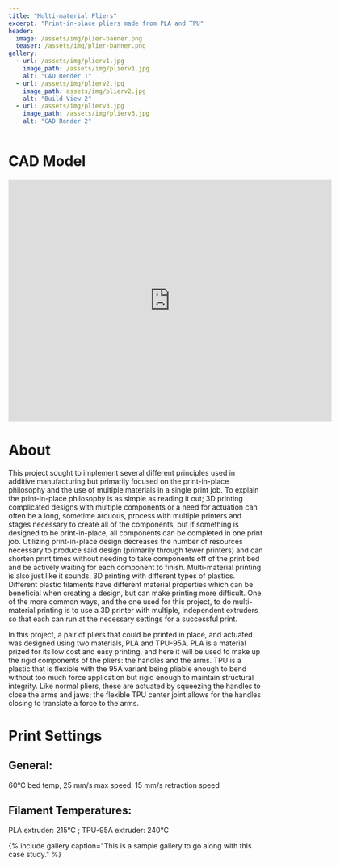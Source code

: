 ```yaml
---
title: "Multi-material Pliers"
excerpt: "Print-in-place pliers made from PLA and TPU"
header:
  image: /assets/img/plier-banner.png
  teaser: /assets/img/plier-banner.png
gallery:
  - url: /assets/img/plierv1.jpg
    image_path: /assets/img/plierv1.jpg
    alt: "CAD Render 1"
  - url: /assets/img/plierv2.jpg
    image_path: assets/img/plierv2.jpg
    alt: "Build View 2"
  - url: /assets/img/plierv3.jpg
    image_path: /assets/img/plierv3.jpg
    alt: "CAD Render 2"
---
```


# CAD Model
<iframe src="https://vanderbilt643.autodesk360.com/shares/public/SH35dfcQT936092f0e4339a4635e84757e84?mode=embed" width="640" height="480" allowfullscreen="true" webkitallowfullscreen="true" mozallowfullscreen="true"  frameborder="0"></iframe>

# About

This project sought to implement several different principles used in additive manufacturing but primarily focused on the print-in-place philosophy and the use of multiple materials in a single print job. To explain the print-in-place philosophy is as simple as reading it out; 3D printing complicated designs with multiple components or a need for actuation can often be a long, sometime arduous, process with multiple printers and stages necessary to create all of the components, but if something is designed to be print-in-place, all components can be completed in one print job. Utilizing print-in-place design decreases the number of resources necessary to produce said design (primarily through fewer printers) and can shorten print times without needing to take components off of the print bed and be actively waiting for each component to finish. Multi-material printing is also just like it sounds, 3D printing with different types of plastics. Different plastic filaments have different material properties which can be beneficial when creating a design, but can make printing more difficult. One of the more common ways, and the one used for this project, to do multi-material printing is to use a 3D printer with multiple, independent extruders so that each can run at the necessary settings for a successful print. 

In this project, a pair of pliers that could be printed in place, and actuated was designed using two materials, PLA and TPU-95A. PLA is a material prized for its low cost and easy printing, and here it will be used to make up the rigid components of the pliers: the handles and the arms. TPU is a plastic that is flexible with the 95A variant being pliable enough to bend without too much force application but rigid enough to maintain structural integrity. Like normal pliers, these are actuated by squeezing the handles to close the arms and jaws; the flexible TPU center joint allows for the handles closing to translate a force to the arms.

# Print Settings

## General:
60℃ bed temp, 25 mm/s max speed, 15 mm/s retraction speed

## Filament Temperatures:
PLA extruder: 215℃ ; TPU-95A extruder: 240℃

{% include gallery caption="This is a sample gallery to go along with this case study." %}
